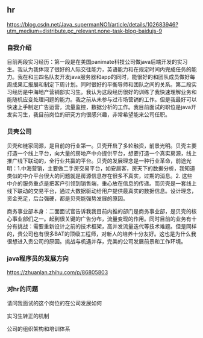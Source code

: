 
## hr
https://blog.csdn.net/Java_supermanNO1/article/details/102683946?utm_medium=distribute.pc_relevant.none-task-blog-baidujs-9

### 自我介绍
目前两段实习经历：第一段是在美国panimate科技公司做java后端开发的实习生。我认为我体现了很好的人际交往能力，英语能力和在规定时间内完成任务的能力。我在和三四名队友开发java服务器和app的同时，能很好的和团队成员做好每周成果汇报展和制定下周计划。同时很好的平衡导师和团队之间的关系。第二段实习经历是中海地产营销部实习生。我认为这段经历很好的训练了我快速理解业务和能随机应变处理问题的能力。我之前从未参与过市场营销的工作。但是我最好可以快速上手制定广告运营，流量监控，数据分析的工作。我目前面试的职位是java开发实习生，我目前岗位的研究方向很感兴趣，非常希望能来公司任职。

### 贝壳公司
贝壳和链家同源，是目前的行业第一。贝壳开启了多轮融资，前景光明。贝壳主要打造一个线上平台，向大量的房地产中介提供平台，想要打造一个真实房源，线上推广线下联动的，全行业共赢的平台。贝壳的发展理念是一种行业革命，前途光明：1.中海营销，主要做二手房交易平台，如安居客，房天下的数据分析，我知道类似的中介平台很大的问题就是房源信息存在很多不真实，过期的消息。2. 这些中介的服务重点是把客户引领到销售端，重心放在信息的传递。而贝壳是一套线上线下联动的交易平台，通过大数据驱动给用户提供最真实的数据信息。设计理念，资金充足，后台强硬，都是贝壳能强势发展的原因。

商务事业部本身：二面面试官告诉我我目前内推的部门是商务事业部，是贝壳的核心事业部们之一。起到很关键的广告分布，流量变现的作用。同时目前的业务有十分有挑战：需要重新设计之前的技术框架，高并发流量迭代等技术难题。但是同样的，贵公司也有很多BAT的顶级工程师，对新人的培养十分友好。这也是为什么我很想进入贵公司的原因。挑战与机遇并存，完美的公司发展前景和工作环境。


### java程序员的发展方向
https://zhuanlan.zhihu.com/p/86805803


### 对hr的问题
请问我面试的这个岗位的在公司发展如何

实习生转正的机制

公司的组织架构和培训体系

